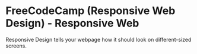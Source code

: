 # FreeCodeCamp (Responsive Web Design) - Responsive Web

Responsive Design tells your webpage how it should look on different-sized screens.
